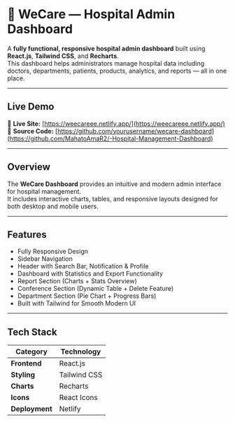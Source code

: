 # 🏥 WeCare — Hospital Admin Dashboard

A **fully functional, responsive hospital admin dashboard** built using **React.js**, **Tailwind CSS**, and **Recharts**.  
This dashboard helps administrators manage hospital data including doctors, departments, patients, products, analytics, and reports — all in one place.

---

##  Live Demo

🔗 **Live Site:** [https://weecareee.netlify.app/](https://weecareee.netlify.app/)  
🔗 **Source Code:** [https://github.com/yourusername/wecare-dashboard](https://github.com/MahatoAmaR2/-Hospital-Management-Dashboard)

---

## Overview

The **WeCare Dashboard** provides an intuitive and modern admin interface for hospital management.  
It includes interactive charts, tables, and responsive layouts designed for both desktop and mobile users.

---

## Features

- Fully Responsive Design  
- Sidebar Navigation
- Header with Search Bar, Notification & Profile  
- Dashboard with Statistics and Export Functionality  
- Report Section (Charts + Stats Overview)  
-  Conference Section (Dynamic Table + Delete Feature)  
- Department Section (Pie Chart + Progress Bars)  
- Built with Tailwind for Smooth Modern UI  

---

## Tech Stack

| Category | Technology |
|-----------|-------------|
| **Frontend** | React.js |
| **Styling** | Tailwind CSS |
| **Charts** | Recharts |
| **Icons** | React Icons |
| **Deployment** | Netlify|





